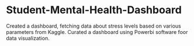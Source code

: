 # Student-Mental-Health-Dashboard
Created a dashboard, fetching data about stress levels based on various parameters from Kaggle.
Curated a dashboard using Powerbi software foor data visualization.
